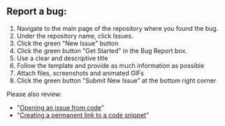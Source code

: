 ## Report a bug:
1. Navigate to the main page of the repository where you found the bug.
1. Under the repository name, click  Issues.
1. Click the green "New Issue" button
1. Click the green button "Get Started" in the Bug Report box.
1. Use a clear and descriptive title
1. Follow the template and provide as much information as possible
1. Attach files, screenshots and animated GIFs
1. Click the green button "Submit New Issue" at the bottom right corner



Please also review:



*   "[Opening an issue from code](https://help.github.com/en/articles/opening-an-issue-from-code/)"
*   "[Creating a permanent link to a code snippet](https://help.github.com/en/articles/creating-a-permanent-link-to-a-code-snippet/)"





